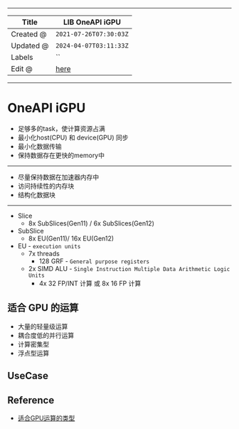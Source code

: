 -----

| Title     | LIB OneAPI iGPU                                   |
| --------- | ------------------------------------------------- |
| Created @ | `2021-07-26T07:30:03Z`                            |
| Updated @ | `2024-04-07T03:11:33Z`                            |
| Labels    | \`\`                                              |
| Edit @    | [here](https://github.com/junxnone/opt/issues/40) |

-----

# OneAPI iGPU

  - 足够多的task，使计算资源占满
  - 最小化host(CPU) 和 device(GPU) 同步
  - 最小化数据传输
  - 保持数据存在更快的memory中

-----

  - 尽量保持数据在加速器内存中
  - 访问持续性的内存块
  - 结构化数据块

-----

  - Slice
      - 8x SubSlices(Gen11) / 6x SubSlices(Gen12)
  - SubSlice
      - 8x EU(Gen11)/ 16x EU(Gen12)
  - EU - `execution units`
      - 7x threads
          - 128 GRF - `General purpose registers`
      - 2x SIMD ALU - `Single Instruction Multiple Data Arithmetic Logic
        Units`
          - 4x 32 FP/INT 计算 或 8x 16 FP 计算

## 适合 GPU 的运算

  - 大量的轻量级运算
  - 耦合度低的并行运算
  - 计算密集型
  - 浮点型运算

## UseCase

## Reference

  - [适合GPU运算的类型](https://blog.csdn.net/fortuna_i/article/details/81183971)
